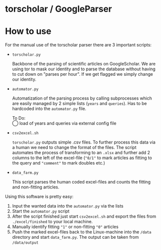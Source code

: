 # torscholar / GoogleParser
# How to use
For the manual use of the torscholar parser there are 3 important scripts:

- `torscholar.py`

    Backbone of the parsing of scientific articles on GoogleScholar. We are using tor to mask our identity and to parse the database without having to cut down on "parses per hour". If we get flagged we simply change our identity.

- `automator.py`

    Automatization of the parsing process by calling subprocesses which are easily managed by 2 simple lists (`years` and `queries`). Has to be hardcoded into the `automator.py` file.

    To Do:\
    &#x25EF; load of years and queries via external config file

- `csv2excel.sh`

    `torscholar.py` outputs simple .csv files. To further process this data via a human we need to change the format of the files. The script automates the process of transforming to an `.xlsx` and further add 2 columns to the left of the excel-file (`"0/1"` to mark articles as fitting to the query and `"comment"` to mark doubles etc.)

- `data_farm.py`

    This script parses the human coded excel-files and counts the fitting and non-fitting articles.

Using this software is pretty easy:
1. Input the wanted data into the `automator.py` via the lists
2. Start the `automator.py` script
3. After the script finished just start `csv2excel.sh` and export the files from `./excel/finished` to your local machine.
4. Manually identify fitting `"1"` or non-fitting `"0"` articles
5. Push the marked excel-files back to the Linux-machine into the `/data` directory and start `data_farm.py`. The output can be taken from `/data/output` 
